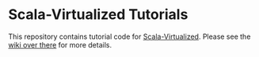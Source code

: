 # Scala-Virtualized Tutorials

This repository contains tutorial code for [Scala-Virtualized](http://www.github.com/tiarkrompf/scala-virtualized). Please see the [wiki over there](http://www.github.com/tiarkrompf/scala-virtualized/wiki) for more details.
